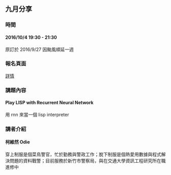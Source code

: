 ## 九月分享

### 時間

#### 2016/10/4 19:30 - 21:30
原訂於 2016/9/27 因颱風順延一週

### 報名頁面

[詳情](http://www.meetup.com/Clojure-tw/events/234083142/)

### 講題內容

#### Play LISP with Recurrent Neural Network

用 rnn 來當一個 lisp interpreter 

### 講者介紹

#### 柯維然 Odie

穿上制服是個菜鳥警官，忙於勤務與警政工作；脫下制服是個熱愛用數據與程式解決問題的資料戰警；目前服務於新竹市警察局，與在交通大學資訊工程研究所在職進修中
